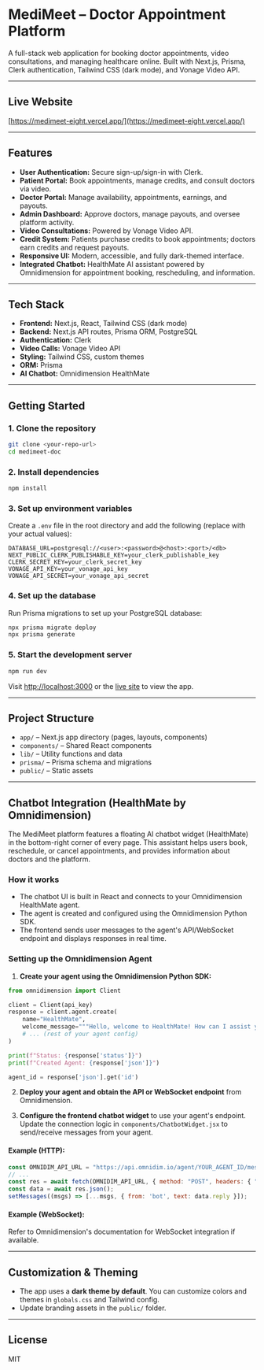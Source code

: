 # MediMeet – Doctor Appointment Platform

A full-stack web application for booking doctor appointments, video consultations, and managing healthcare online. Built with Next.js, Prisma, Clerk authentication, Tailwind CSS (dark mode), and Vonage Video API.

---

## Live Website

[https://medimeet-eight.vercel.app/](https://medimeet-eight.vercel.app/)

---

## Features

- **User Authentication:** Secure sign-up/sign-in with Clerk.
- **Patient Portal:** Book appointments, manage credits, and consult doctors via video.
- **Doctor Portal:** Manage availability, appointments, earnings, and payouts.
- **Admin Dashboard:** Approve doctors, manage payouts, and oversee platform activity.
- **Video Consultations:** Powered by Vonage Video API.
- **Credit System:** Patients purchase credits to book appointments; doctors earn credits and request payouts.
- **Responsive UI:** Modern, accessible, and fully dark-themed interface.
- **Integrated Chatbot:** HealthMate AI assistant powered by Omnidimension for appointment booking, rescheduling, and information.

---

## Tech Stack

- **Frontend:** Next.js, React, Tailwind CSS (dark mode)
- **Backend:** Next.js API routes, Prisma ORM, PostgreSQL
- **Authentication:** Clerk
- **Video Calls:** Vonage Video API
- **Styling:** Tailwind CSS, custom themes
- **ORM:** Prisma
- **AI Chatbot:** Omnidimension HealthMate

---

## Getting Started

### 1. Clone the repository

```bash
git clone <your-repo-url>
cd medimeet-doc
```

### 2. Install dependencies

```bash
npm install
```

### 3. Set up environment variables

Create a `.env` file in the root directory and add the following (replace with your actual values):

```
DATABASE_URL=postgresql://<user>:<password>@<host>:<port>/<db>
NEXT_PUBLIC_CLERK_PUBLISHABLE_KEY=your_clerk_publishable_key
CLERK_SECRET_KEY=your_clerk_secret_key
VONAGE_API_KEY=your_vonage_api_key
VONAGE_API_SECRET=your_vonage_api_secret
```

### 4. Set up the database

Run Prisma migrations to set up your PostgreSQL database:

```bash
npx prisma migrate deploy
npx prisma generate
```

### 5. Start the development server

```bash
npm run dev
```

Visit [http://localhost:3000](http://localhost:3000) or the [live site](https://medimeet-eight.vercel.app/) to view the app.

---

## Project Structure

- `app/` – Next.js app directory (pages, layouts, components)
- `components/` – Shared React components
- `lib/` – Utility functions and data
- `prisma/` – Prisma schema and migrations
- `public/` – Static assets

---

## Chatbot Integration (HealthMate by Omnidimension)

The MediMeet platform features a floating AI chatbot widget (HealthMate) in the bottom-right corner of every page. This assistant helps users book, reschedule, or cancel appointments, and provides information about doctors and the platform.

### How it works
- The chatbot UI is built in React and connects to your Omnidimension HealthMate agent.
- The agent is created and configured using the Omnidimension Python SDK.
- The frontend sends user messages to the agent's API/WebSocket endpoint and displays responses in real time.

### Setting up the Omnidimension Agent

1. **Create your agent using the Omnidimension Python SDK:**

```python
from omnidimension import Client

client = Client(api_key)
response = client.agent.create(
    name="HealthMate",
    welcome_message="""Hello, welcome to HealthMate! How can I assist you with your healthcare needs today? Are you looking to book, reschedule, or cancel an appointment, or do you need some information about a doctor?""",
    # ... (rest of your agent config)
)

print(f"Status: {response['status']}")
print(f"Created Agent: {response['json']}")

agent_id = response['json'].get('id')
```

2. **Deploy your agent and obtain the API or WebSocket endpoint** from Omnidimension.

3. **Configure the frontend chatbot widget** to use your agent's endpoint. Update the connection logic in `components/ChatbotWidget.jsx` to send/receive messages from your agent.

#### Example (HTTP):
```js
const OMNIDIM_API_URL = "https://api.omnidim.io/agent/YOUR_AGENT_ID/message";
// ...
const res = await fetch(OMNIDIM_API_URL, { method: "POST", headers: { "Content-Type": "application/json" }, body: JSON.stringify({ message: input }) });
const data = await res.json();
setMessages((msgs) => [...msgs, { from: 'bot', text: data.reply }]);
```

#### Example (WebSocket):
Refer to Omnidimension's documentation for WebSocket integration if available.

---

## Customization & Theming

- The app uses a **dark theme by default**. You can customize colors and themes in `globals.css` and Tailwind config.
- Update branding assets in the `public/` folder.

---

## License

MIT
